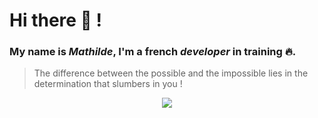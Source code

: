  # Hi there 👋 !
 
   ### My name is _Mathilde_, I'm a french _developer_ in training 🔥.
                       
> The difference between the possible and the impossible lies in the determination that slumbers in you !

<p align="center">
  <a href="https://skillicons.dev">
    <img src="https://skillicons.dev/icons?i=html,css,sass,js,vscode,figma,react,flutter,dart,dotnet,firebase,gcp,docker&theme=dark" />
  </a>
</p>




